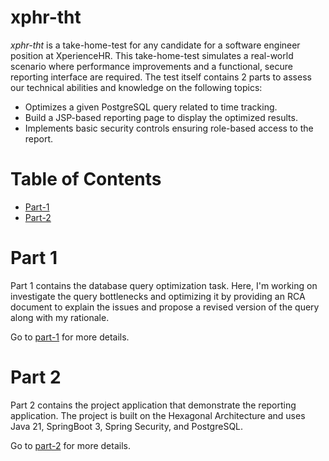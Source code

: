 # xphr-tht

*xphr-tht* is a take-home-test for any candidate for a software engineer position at XperienceHR.
This take-home-test simulates a real-world scenario where performance improvements and a functional, 
secure reporting interface are required.
The test itself contains 2 parts to assess our technical abilities and knowledge on the following topics:
- Optimizes a given PostgreSQL query related to time tracking.
- Build a JSP-based reporting page to display the optimized results.
- Implements basic security controls ensuring role-based access to the report.

# Table of Contents

- [Part-1](#part-1)
- [Part-2](#part-2)

# Part 1

Part 1 contains the database query optimization task. 
Here, I'm working on investigate the query bottlenecks and optimizing it by providing an RCA document 
to explain the issues and propose a revised version of the query along with my rationale.

Go to [part-1](./part-1/README.md) for more details.

# Part 2

Part 2 contains the project application that demonstrate the reporting application.
The project is built on the Hexagonal Architecture and uses Java 21, SpringBoot 3, Spring Security, and PostgreSQL.

Go to [part-2](./part-2/README.md) for more details.